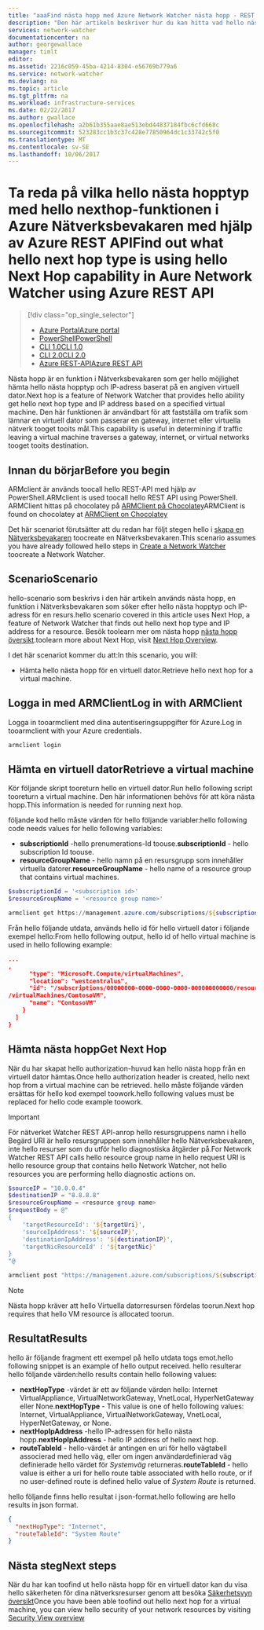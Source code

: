 ```yaml
---
title: "aaaFind nästa hopp med Azure Network Watcher nästa hopp - REST | Microsoft Docs"
description: "Den här artikeln beskriver hur du kan hitta vad hello nästa hopptyp är och ip-adressen med nästa hopp med hello Azure REST API"
services: network-watcher
documentationcenter: na
author: georgewallace
manager: timlt
editor: 
ms.assetid: 2216c059-45ba-4214-8304-e56769b779a6
ms.service: network-watcher
ms.devlang: na
ms.topic: article
ms.tgt_pltfrm: na
ms.workload: infrastructure-services
ms.date: 02/22/2017
ms.author: gwallace
ms.openlocfilehash: a2b61b355aae8ae513ebd44837184fbc6cfd668c
ms.sourcegitcommit: 523283cc1b3c37c428e77850964dc1c33742c5f0
ms.translationtype: MT
ms.contentlocale: sv-SE
ms.lasthandoff: 10/06/2017
---
```

# <a name="find-out-what-hello-next-hop-type-is-using-hello-next-hop-capability-in-aure-network-watcher-using-azure-rest-api"></a><span data-ttu-id="e45ab-103">Ta reda på vilka hello nästa hopptyp med hello nexthop-funktionen i Azure Nätverksbevakaren med hjälp av Azure REST API</span><span class="sxs-lookup"><span data-stu-id="e45ab-103">Find out what hello next hop type is using hello Next Hop capability in Aure Network Watcher using Azure REST API</span></span>

> [!div class="op_single_selector"]
> - [<span data-ttu-id="e45ab-104">Azure Portal</span><span class="sxs-lookup"><span data-stu-id="e45ab-104">Azure portal</span></span>](network-watcher-check-next-hop-portal.md)
> - [<span data-ttu-id="e45ab-105">PowerShell</span><span class="sxs-lookup"><span data-stu-id="e45ab-105">PowerShell</span></span>](network-watcher-check-next-hop-powershell.md)
> - [<span data-ttu-id="e45ab-106">CLI 1.0</span><span class="sxs-lookup"><span data-stu-id="e45ab-106">CLI 1.0</span></span>](network-watcher-check-next-hop-cli-nodejs.md)
> - [<span data-ttu-id="e45ab-107">CLI 2.0</span><span class="sxs-lookup"><span data-stu-id="e45ab-107">CLI 2.0</span></span>](network-watcher-check-next-hop-cli.md)
> - [<span data-ttu-id="e45ab-108">Azure REST-API</span><span class="sxs-lookup"><span data-stu-id="e45ab-108">Azure REST API</span></span>](network-watcher-check-next-hop-rest.md)

<span data-ttu-id="e45ab-109">Nästa hopp är en funktion i Nätverksbevakaren som ger hello möjlighet hämta hello nästa hopptyp och IP-adress baserat på en angiven virtuell dator.</span><span class="sxs-lookup"><span data-stu-id="e45ab-109">Next hop is a feature of Network Watcher that provides hello ability get hello next hop type and IP address based on a specified virtual machine.</span></span> <span data-ttu-id="e45ab-110">Den här funktionen är användbart för att fastställa om trafik som lämnar en virtuell dator som passerar en gateway, internet eller virtuella nätverk tooget tooits mål.</span><span class="sxs-lookup"><span data-stu-id="e45ab-110">This capability is useful in determining if traffic leaving a virtual machine traverses a gateway, internet, or virtual networks tooget tooits destination.</span></span>

## <a name="before-you-begin"></a><span data-ttu-id="e45ab-111">Innan du börjar</span><span class="sxs-lookup"><span data-stu-id="e45ab-111">Before you begin</span></span>

<span data-ttu-id="e45ab-112">ARMclient är används toocall hello REST-API med hjälp av PowerShell.</span><span class="sxs-lookup"><span data-stu-id="e45ab-112">ARMclient is used toocall hello REST API using PowerShell.</span></span> <span data-ttu-id="e45ab-113">ARMClient hittas på chocolatey på [ARMClient på Chocolatey](https://chocolatey.org/packages/ARMClient)</span><span class="sxs-lookup"><span data-stu-id="e45ab-113">ARMClient is found on chocolatey at [ARMClient on Chocolatey](https://chocolatey.org/packages/ARMClient)</span></span>

<span data-ttu-id="e45ab-114">Det här scenariot förutsätter att du redan har följt stegen hello i [skapa en Nätverksbevakaren](network-watcher-create.md) toocreate en Nätverksbevakaren.</span><span class="sxs-lookup"><span data-stu-id="e45ab-114">This scenario assumes you have already followed hello steps in [Create a Network Watcher](network-watcher-create.md) toocreate a Network Watcher.</span></span>

## <a name="scenario"></a><span data-ttu-id="e45ab-115">Scenario</span><span class="sxs-lookup"><span data-stu-id="e45ab-115">Scenario</span></span>

<span data-ttu-id="e45ab-116">hello-scenario som beskrivs i den här artikeln används nästa hopp, en funktion i Nätverksbevakaren som söker efter hello nästa hopptyp och IP-adress för en resurs.</span><span class="sxs-lookup"><span data-stu-id="e45ab-116">hello scenario covered in this article uses Next Hop, a feature of Network Watcher that finds out hello next hop type and IP address for a resource.</span></span> <span data-ttu-id="e45ab-117">Besök toolearn mer om nästa hopp [nästa hopp översikt](network-watcher-next-hop-overview.md).</span><span class="sxs-lookup"><span data-stu-id="e45ab-117">toolearn more about Next Hop, visit [Next Hop Overview](network-watcher-next-hop-overview.md).</span></span>

<span data-ttu-id="e45ab-118">I det här scenariot kommer du att:</span><span class="sxs-lookup"><span data-stu-id="e45ab-118">In this scenario, you will:</span></span>

* <span data-ttu-id="e45ab-119">Hämta hello nästa hopp för en virtuell dator.</span><span class="sxs-lookup"><span data-stu-id="e45ab-119">Retrieve hello next hop for a virtual machine.</span></span>

## <a name="log-in-with-armclient"></a><span data-ttu-id="e45ab-120">Logga in med ARMClient</span><span class="sxs-lookup"><span data-stu-id="e45ab-120">Log in with ARMClient</span></span>

<span data-ttu-id="e45ab-121">Logga in tooarmclient med dina autentiseringsuppgifter för Azure.</span><span class="sxs-lookup"><span data-stu-id="e45ab-121">Log in tooarmclient with your Azure credentials.</span></span>

```PowerShell
armclient login
```

## <a name="retrieve-a-virtual-machine"></a><span data-ttu-id="e45ab-122">Hämta en virtuell dator</span><span class="sxs-lookup"><span data-stu-id="e45ab-122">Retrieve a virtual machine</span></span>

<span data-ttu-id="e45ab-123">Kör följande skript tooreturn hello en virtuell dator.</span><span class="sxs-lookup"><span data-stu-id="e45ab-123">Run hello following script tooreturn a virtual machine.</span></span> <span data-ttu-id="e45ab-124">Den här informationen behövs för att köra nästa hopp.</span><span class="sxs-lookup"><span data-stu-id="e45ab-124">This information is needed for running next hop.</span></span>

<span data-ttu-id="e45ab-125">följande kod hello måste värden för hello följande variabler:</span><span class="sxs-lookup"><span data-stu-id="e45ab-125">hello following code needs values for hello following variables:</span></span>

- <span data-ttu-id="e45ab-126">**subscriptionId** -hello prenumerations-Id toouse.</span><span class="sxs-lookup"><span data-stu-id="e45ab-126">**subscriptionId** - hello subscription Id toouse.</span></span>
- <span data-ttu-id="e45ab-127">**resourceGroupName** - hello namn på en resursgrupp som innehåller virtuella datorer.</span><span class="sxs-lookup"><span data-stu-id="e45ab-127">**resourceGroupName** - hello name of a resource group that contains virtual machines.</span></span>

```powershell
$subscriptionId = '<subscription id>'
$resourceGroupName = '<resource group name>'

armclient get https://management.azure.com/subscriptions/${subscriptionId}/ResourceGroups/${resourceGroupName}/providers/Microsoft.Compute/virtualMachines?api-version=2015-05-01-preview
```

<span data-ttu-id="e45ab-128">Från hello följande utdata, används hello id för hello virtuell dator i följande exempel hello:</span><span class="sxs-lookup"><span data-stu-id="e45ab-128">From hello following output, hello id of hello virtual machine is used in hello following example:</span></span>

```json
...
,
      "type": "Microsoft.Compute/virtualMachines",
      "location": "westcentralus",
      "id": "/subscriptions/00000000-0000-0000-0000-000000000000/resourceGroups/ContosoExampleRG/providers/Microsoft.Compute
/virtualMachines/ContosoVM",
      "name": "ContosoVM"
    }
  ]
}
```

## <a name="get-next-hop"></a><span data-ttu-id="e45ab-129">Hämta nästa hopp</span><span class="sxs-lookup"><span data-stu-id="e45ab-129">Get Next Hop</span></span>

<span data-ttu-id="e45ab-130">När du har skapat hello authorization-huvud kan hello nästa hopp från en virtuell dator hämtas.</span><span class="sxs-lookup"><span data-stu-id="e45ab-130">Once hello authorization header is created, hello next hop from a virtual machine can be retrieved.</span></span> <span data-ttu-id="e45ab-131">hello måste följande värden ersättas för hello kod exempel toowork.</span><span class="sxs-lookup"><span data-stu-id="e45ab-131">hello following values must be replaced for hello code example toowork.</span></span>

> [!Important]
> <span data-ttu-id="e45ab-132">För nätverket Watcher REST API-anrop hello resursgruppens namn i hello Begärd URI är hello resursgruppen som innehåller hello Nätverksbevakaren, inte hello resurser som du utför hello diagnostiska åtgärder på.</span><span class="sxs-lookup"><span data-stu-id="e45ab-132">For Network Watcher REST API calls hello resource group name in hello request URI is hello resource group that contains hello Network Watcher, not hello resources you are performing hello diagnostic actions on.</span></span>

```powershell
$sourceIP = "10.0.0.4"
$destinationIP = "8.8.8.8"
$resourceGroupName = <resource group name>
$requestBody = @"
{
    'targetResourceId': '${targetUri}',
    'sourceIpAddress': '${sourceIP}',
    'destinationIpAddress': '${destinationIP}',
    'targetNicResourceId' : '${targetNic}'
}
"@

armclient post "https://management.azure.com/subscriptions/${subscriptionId}/ResourceGroups/${resourceGroupName}/providers/Microsoft.Network/networkWatchers/${networkWatcherName}/nextHop?api-version=2016-12-01" $requestBody
```

> [!NOTE]
> <span data-ttu-id="e45ab-133">Nästa hopp kräver att hello Virtuella datorresursen fördelas toorun.</span><span class="sxs-lookup"><span data-stu-id="e45ab-133">Next hop requires that hello VM resource is allocated toorun.</span></span>

## <a name="results"></a><span data-ttu-id="e45ab-134">Resultat</span><span class="sxs-lookup"><span data-stu-id="e45ab-134">Results</span></span>

<span data-ttu-id="e45ab-135">hello är följande fragment ett exempel på hello utdata togs emot.</span><span class="sxs-lookup"><span data-stu-id="e45ab-135">hello following snippet is an example of hello output received.</span></span> <span data-ttu-id="e45ab-136">hello resulterar hello följande värden:</span><span class="sxs-lookup"><span data-stu-id="e45ab-136">hello results contain hello following values:</span></span>

* <span data-ttu-id="e45ab-137">**nextHopType** -värdet är ett av följande värden hello: Internet VirtualAppliance, VirtualNetworkGateway, VnetLocal, HyperNetGateway eller None.</span><span class="sxs-lookup"><span data-stu-id="e45ab-137">**nextHopType** - This value is one of hello following values: Internet, VirtualAppliance, VirtualNetworkGateway, VnetLocal, HyperNetGateway, or None.</span></span>
* <span data-ttu-id="e45ab-138">**nextHopIpAddress** -hello IP-adressen för hello nästa hopp.</span><span class="sxs-lookup"><span data-stu-id="e45ab-138">**nextHopIpAddress** - hello IP address of hello next hop.</span></span>
* <span data-ttu-id="e45ab-139">**routeTableId** - hello-värdet är antingen en uri för hello vägtabell associerad med hello väg, eller om ingen användardefinierad väg definierade hello värdet för *Systemväg* returneras.</span><span class="sxs-lookup"><span data-stu-id="e45ab-139">**routeTableId** - hello value is either a uri for hello route table associated with hello route, or if no user-defined route is defined hello value of *System Route* is returned.</span></span>

<span data-ttu-id="e45ab-140">hello följande finns hello resultat i json-format.</span><span class="sxs-lookup"><span data-stu-id="e45ab-140">hello following are hello results in json format.</span></span>

```json
{
  "nextHopType": "Internet",
  "routeTableId": "System Route"
}
```

## <a name="next-steps"></a><span data-ttu-id="e45ab-141">Nästa steg</span><span class="sxs-lookup"><span data-stu-id="e45ab-141">Next steps</span></span>

<span data-ttu-id="e45ab-142">När du har kan toofind ut hello nästa hopp för en virtuell dator kan du visa hello säkerheten för dina nätverksresurser genom att besöka [Säkerhetsvyn översikt](network-watcher-security-group-view-overview.md)</span><span class="sxs-lookup"><span data-stu-id="e45ab-142">Once you have been able toofind out hello next hop for a virtual machine, you can view hello security of your network resources by visiting [Security View overview](network-watcher-security-group-view-overview.md)</span></span>














